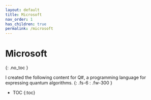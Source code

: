 ```yaml
---
layout: default
title: Microsoft
nav_order: 1
has_children: true
permalink: /microsoft
---
```


# Microsoft
{: .no_toc }

I created the following content for Q#, a programming language for expressing quantum algorithms.
{: .fs-6 : .fw-300 }

- TOC
{:toc}
